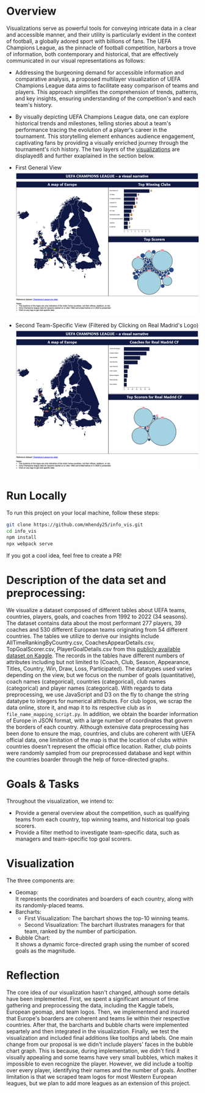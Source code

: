 # Overview

Visualizations serve as powerful tools for conveying intricate data in a clear and accessible manner, and their utility is particularly evident in the context of football, a globally adored sport with billions of fans. The UEFA Champions League, as the pinnacle of football competition, harbors a trove of information, both contemporary and historical, that are effectively communicated in our visual representations as follows:

- Addressing the burgeoning demand for accessible information and comparative analysis, a proposed multilayer visualization of UEFA Champions League data aims to facilitate easy comparison of teams and players. This approach simplifies the comprehension of trends, patterns, and key insights, ensuring understanding of the competition's and each team's history.

- By visually depicting UEFA Champions League data, one can explore historical trends and milestones, telling stories about a team's performance tracing the evolution of a player's career in the tournament. This storytelling element enhances audience engagement, captivating fans by providing a visually enriched journey through the tournament's rich history. The two layers of the [visualizations](#visualization) are displayedß and further exaplained in the section below.

- First General View
  ![First General View](./final_project/general-view.png)
- Second Team-Specific View (Filtered by Clicking on Real Madrid's Logo)
  ![Second Team-Specific View](./final_project/team-specific-view.png)

# Run Locally

To run this project on your local machine, follow these steps:

```bash
git clone https://github.com/mhendy25/info_vis.git
cd info_vis
npm install
npx webpack serve
```

If you got a cool idea, feel free to create a PR!

# Description of the data set and preprocessing:

We visualize a dataset composed of different tables about UEFA teams, countries, players, goals, and
coaches from 1992 to 2022 (34 seasons). The dataset contains data about the most performant 277
players, 39 coaches and 530 different European teams originating from 54 different countries. The tables
we utilize to derive our insights include AllTimeRankingByCountry.csv, CoachesAppearDetails.csv,
TopGoalScorer.csv, PlayerGoalDetails.csv from this [publicly available dataset on Kaggle](https://www.kaggle.com/datasets/basharalkuwaiti/champions-league-era-stats?select=TopGoalScorer.csv). The records in the tables have different numbers of attributes including but not limited to (Coach, Club, Season, Appearance, Titles,
Country, Win, Draw, Loss, Participated). The datatypes used varies depending on the view, but we focus on the number of goals
(quantitative), coach names (categorical), countries (categorical), club names (categorical) and player
names (categorical). With regards to data preprocessing, we use JavaScript and D3 on the fly to change the string datatype to integers for numerical attributes. For club logos, we scrap the data online, store it, and map it to its respective club as in `file_name_mapping_script.py`. In addition, we obtain the boarder information of Europe in JSON format, with a large number of coordinates that govern the borders of each country. Although extensive data preprocessing has been done to ensure the map, countries, and clubs are coherent with UEFA official data, one limitation of the map is that the location of clubs within countries doesn't represent the official office location. Rather, club points were randomly sampled from our preprocessed database and kept within the countries boarder through the help of force-directed graphs.

# Goals & Tasks

Throughout the visualization, we intend to:

- Provide a general overview about the competition, such as qualifying teams from each country, top winning teams, and historical top goals scorers.
- Provide a filter method to investigate team-specific data, such as managers and team-specific top goal scorers.

# Visualization

The three components are:

- Geomap:<br>
  It represents the coordinates and boarders of each country, along with its randomly-placed teams.
- Barcharts:
  - First Visualization:
    The barchart shows the top-10 winning teams.
  - Second Visualization:
    The barchart illustrates managers for that team, ranked by the number of participation.
- Bubble Chart:<br>
  It shows a dynamic force-directed graph using the number of scored goals as the magnitude.

# Reflection

The core idea of our visualization hasn't changed, although some details have been implemented. First, we spent a significant amount of time gathering and preprocessing the data, including the Kaggle tabels, European geomap, and team logos. Then, we implementend and insured that Europe's boarders are coherent and teams lie within their respective countries. After that, the barcharts and bubble charts were implemented separtely and then integrated in the visualization. Finally, we test the visualization and included final additions like tooltips and labels. One main change from our proposal is we didn't include players' faces in the bubble chart graph. This is because, during implementation, we didn't find it visually appealing and some teams have very small bubbles, which makes it impossible to even recognize the player. However, we did include a tooltip over every player, identifying their names and the number of goals. Another limitation is that we scraped team logos for most Western European leagues, but we plan to add more leagues as an extension of this project.
